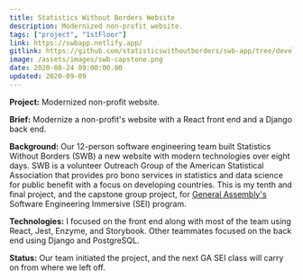 ```yaml
---
title: Statistics Without Borders Website
description: Modernized non-profit website.
tags: ["project", "1stFloor"]
link: https://swbapp.netlify.app/
gitlink: https://github.com/statisticswithoutborders/swb-app/tree/develop/client
image: /assets/images/swb-capstone.png
date: 2020-08-24 09:00:00.00
updated: 2020-09-09
---
```


**Project:** Modernized non-profit website.

**Brief:** Modernize a non-profit's website with a React front end and a Django back end.

**Background:** Our 12-person software engineering team built Statistics Without Borders (SWB) a new website with modern technologies over eight days. SWB is a volunteer Outreach Group of the American Statistical Association that provides pro bono services in statistics and data science for public benefit with a focus on developing countries. This is my tenth and final project, and the capstone group project, for [General Assembly's](https://generalassemb.ly/ "General Assembly homepage") Software Engineering Immersive (SEI) program.

**Technologies:** I focused on the front end along with most of the team using React, Jest, Enzyme, and Storybook. Other teammates focused on the back end using Django and PostgreSQL.

**Status:** Our team initiated the project, and the next GA SEI class will carry on from where we left off.
